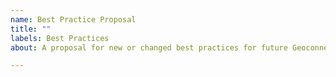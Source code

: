 ```yaml
---
name: Best Practice Proposal
title: ""
labels: Best Practices
about: A proposal for new or changed best practices for future Geoconnex development

---
```


